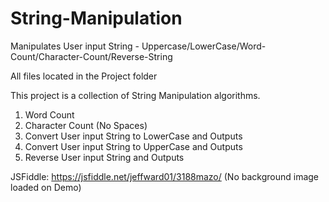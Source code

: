 # String-Manipulation
Manipulates User input String - Uppercase/LowerCase/Word-Count/Character-Count/Reverse-String

All files located in the Project folder


This project is a collection of String Manipulation algorithms.

1. Word Count
2. Character Count (No Spaces)
3. Convert User input String to LowerCase and Outputs
4. Convert User input String to UpperCase and Outputs
5. Reverse User input String and Outputs


JSFiddle: https://jsfiddle.net/jeffward01/3188mazo/  (No background image loaded on Demo)
